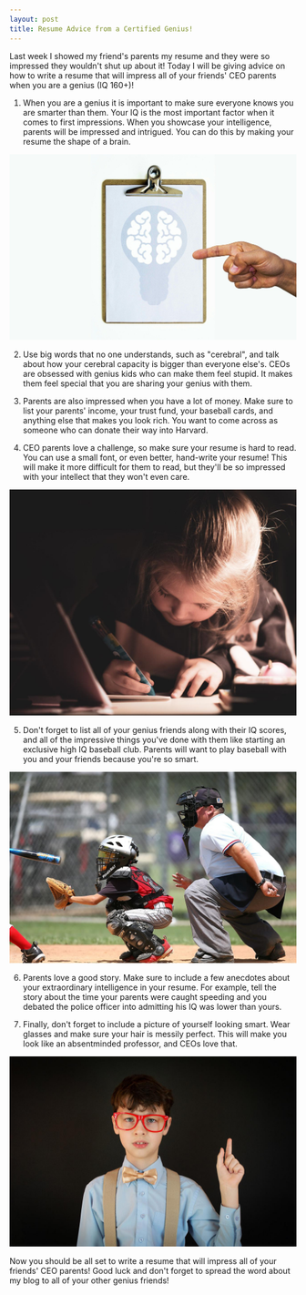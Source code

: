 ```yaml
---
layout: post
title: Resume Advice from a Certified Genius!
---
```


Last week I showed my friend's parents my resume and they were so impressed they wouldn't shut up about it! Today I will be giving advice on how to write a resume that will impress all of your friends' CEO parents when you are a genius (IQ 160+)!

1) When you are a genius it is important to make sure everyone knows you are smarter than them. Your IQ is the most important factor when it comes to first impressions. When you showcase your intelligence, parents will be impressed and intrigued. You can do this by making your resume the shape of a brain.

![Image for Brain](/images/resume-advice-brain.jpeg)

2) Use big words that no one understands, such as "cerebral", and talk about how your cerebral capacity is bigger than everyone else's. CEOs are obsessed with genius kids who can make them feel stupid. It makes them feel special that you are sharing your genius with them.

3) Parents are also impressed when you have a lot of money. Make sure to list your parents' income, your trust fund, your baseball cards, and anything else that makes you look rich. You want to come across as someone who can donate their way into Harvard.

4) CEO parents love a challenge, so make sure your resume is hard to read. You can use a small font, or even better, hand-write your resume! This will make it more difficult for them to read, but they'll be so impressed with your intellect that they won't even care.

![Image for Writing](/images/resume-advice-kid-writing.jpeg)

5) Don't forget to list all of your genius friends along with their IQ scores, and all of the impressive things you've done with them like starting an exclusive high IQ baseball club. Parents will want to play baseball with you and your friends because you're so smart.

![Image for Baseball](/images/resume-advice-baseball.jpeg)

6) Parents love a good story. Make sure to include a few anecdotes about your extraordinary intelligence in your resume. For example, tell the story about the time your parents were caught speeding and you debated the police officer into admitting his IQ was lower than yours.

7) Finally, don't forget to include a picture of yourself looking smart. Wear glasses and make sure your hair is messily perfect. This will make you look like an absentminded professor, and CEOs love that.

![Image for Smart](/images/resume-advice-kid-with-glasses.jpeg)

Now you should be all set to write a resume that will impress all of your friends' CEO parents! Good luck and don't forget to spread the word about my blog to all of your other genius friends!
